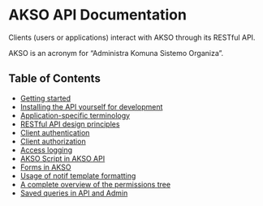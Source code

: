 # AKSO API Documentation
Clients (users or applications) interact with AKSO through its RESTful API.

AKSO is an acronym for “Administra Komuna Sistemo Organiza”.

## Table of Contents
* [Getting started](getting_started.md)
* [Installing the API yourself for development](installation.md)
* [Application-specific terminology](terms.md)
* [RESTful API design principles](restful.md)
* [Client authentication](authentication.md)
* [Client authorization](authorization.md)
* [Access logging](logging.md)
* [AKSO Script in AKSO API](asc.md)
* [Forms in AKSO](forms.md)
* [Usage of notif template formatting](notif_templating.md)
* [A complete overview of the permissions tree](permissions.txt)
* [Saved queries in API and Admin](saved_queries.md)
